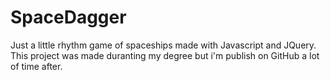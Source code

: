 # SpaceDagger

Just a little rhythm game of spaceships made with Javascript and JQuery. This project was made duranting my degree but i'm publish on GitHub a lot of time after.
